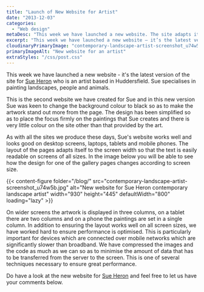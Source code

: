```yaml
---
title: "Launch of New Website for Artist"
date: "2013-12-03"
categories:
  - "Web design"
metaDesc: "This week we have launched a new website. The site adapts its layout according to screen width and it works well on all devices including mobiles."
excerpt: "This week we have launched a new website – it’s the latest version of the site for Sue Heron who is an artist based in Huddersfield. Sue specialises in painting landscapes, people and animals. This is the second website we have created for Sue and in this new version, Sue was keen to change the background colour to black so as to make the artwork stand out more from the page. The design has been simplified so as to place the focus firmly on the paintings and there is very little colour on the site other than that provided by the artworks."
cloudinaryPrimaryImage: "contemporary-landscape-artist-screenshot_u74w5b"
primaryImageAlt: "New website for an artist"
extraStyles: "/css/post.css"
---
```


This week we have launched a new website - it's the latest version of the site for [Sue Heron](http://contemporarylandscapeartist.co.uk) who is an artist based in Huddersfield. Sue specialises in painting landscapes, people and animals.

This is the second website we have created for Sue and in this new version Sue was keen to change the background colour to black so as to make the artwork stand out more from the page. The design has been simplified so as to place the focus firmly on the paintings that Sue creates and there is very little colour on the site other than that provided by the art.

As with all the sites we produce these days, Sue's website works well and looks good on desktop screens, laptops, tablets and mobile phones. The layout of the pages adapts itself to the screen width so that the text is easily readable on screens of all sizes. In the image below you will be able to see how the design for one of the gallery pages changes according to screen size.

{{< content-figure folder="/blog/"
src="contemporary-landscape-artist-screenshot_u74w5b.jpg"
alt="New website for Sue Heron contemporary landscape artist"
width="930" height="445" defaultWidth="800"
loading="lazy" >}}

On wider screens the artwork is displayed in three columns, on a tablet there are two columns and on a phone the paintings are set in a single column. In addition to ensuring the layout works well on all screen sizes, we have worked hard to ensure performance is optimised. This is particularly important for devices which are connected over mobile networks which are significantly slower than broadband. We have compressed the images and the code as much as we can so as to minimise the amount of data that has to be transferred from the server to the screen. This is one of several techniques necessary to ensure great performance.

Do have a look at the new website for [Sue Heron](http://contemporarylandscapeartist.co.uk "Sue Heron contemporary artist") and feel free to let us have your comments below.
